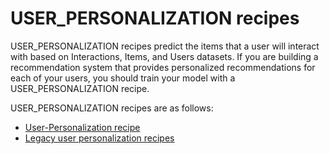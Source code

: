 # USER\_PERSONALIZATION recipes<a name="user-personalization-recipes"></a>

 USER\_PERSONALIZATION recipes predict the items that a user will interact with based on Interactions, Items, and Users datasets\. If you are building a recommendation system that provides personalized recommendations for each of your users, you should train your model with a USER\_PERSONALIZATION recipe\. 

USER\_PERSONALIZATION recipes are as follows:
+  [User\-Personalization recipe](native-recipe-new-item-USER_PERSONALIZATION.md) 
+  [Legacy user personalization recipes](legacy-user-personalization-recipes.md) 
